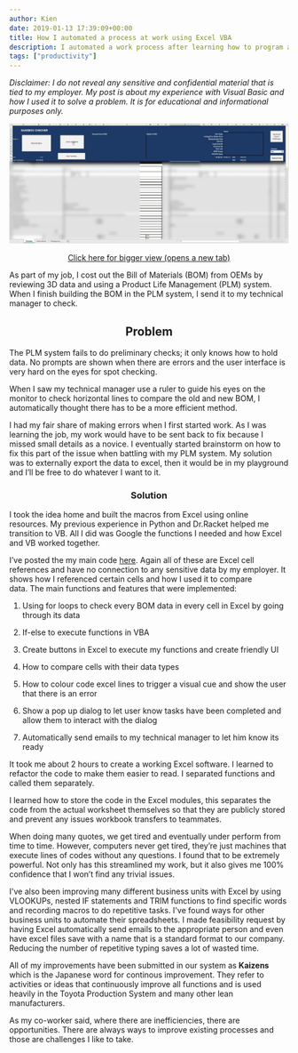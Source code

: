 ```yaml
---
author: Kien
date: 2019-01-13 17:39:09+00:00
title: How I automated a process at work using Excel VBA
description: I automated a work process after learning how to program and translated it in VB6
tags: ["productivity"]
---
```


_Disclaimer: I do not reveal any sensitive and confidential material that is tied to my employer. My post is about my experience with Visual Basic and how I used it to solve a problem. It is for educational and informational purposes only._

![](./project.gif)

<center><a href="https://www.kiendang.me/9dc8c14cc03c3b14e15a28f452d284c0/project.gif" target="_blank"> Click here for bigger view (opens a new tab)</a></center>

As part of my job, I cost out the Bill of Materials (BOM) from OEMs by reviewing 3D data and using a Product Life Management (PLM) system. When I finish building the BOM in the PLM system, I send it to my technical manager to check.

## <center>Problem</center>

The PLM system fails to do preliminary checks; it only knows how to hold data. No prompts are shown when there are errors and the user interface is very hard on the eyes for spot checking.

When I saw my technical manager use a ruler to guide his eyes on the monitor to check horizontal lines to compare the old and new BOM, I automatically thought there has to be a more efficient method.

I had my fair share of making errors when I first started work. As I was learning the job, my work would have to be sent back to fix because I missed small details as a novice. I eventually started brainstorm on how to fix this part of the issue when battling with my PLM system. My solution was to externally export the data to excel, then it would be in my playground and I’ll be free to do whatever I want to it.

### <center>Solution</center>

I took the idea home and built the macros from Excel using online resources. My previous experience in Python and Dr.Racket helped me transition to VB. All I did was Google the functions I needed and how Excel and VB worked together.

I’ve posted the my main code [here](https://github.com/kxdang/Excel-Macros-Checker). Again all of these are Excel cell references and have no connection to any sensitive data by my employer. It shows how I referenced certain cells and how I used it to compare data. The main functions and features that were implemented:

1. Using for loops to check every BOM data in every cell in Excel by going through its data

2) If-else to execute functions in VBA

3. Create buttons in Excel to execute my functions and create friendly UI

4) How to compare cells with their data types

5. How to colour code excel lines to trigger a visual cue and show the user that there is an error

6) Show a pop up dialog to let user know tasks have been completed and allow them to interact with the dialog

7. Automatically send emails to my technical manager to let him know its ready

It took me about 2 hours to create a working Excel software. I learned to refactor the code to make them easier to read. I separated functions and called them separately.

I learned how to store the code in the Excel modules, this separates the code from the actual worksheet themselves so that they are publicly stored and prevent any issues workbook transfers to teammates.

When doing many quotes, we get tired and eventually under perform from time to time. However, computers never get tired, they’re just machines that execute lines of codes without any questions. I found that to be extremely powerful. Not only has this streamlined my work, but it also gives me 100% confidence that I won’t find any trivial issues.

I've also been improving many different business units with Excel by using VLOOKUPs, nested IF statements and TRIM functions to find specific words and recording macros to do repetitive tasks. I've found ways for other business units to automate their spreadsheets. I made feasibility request by having Excel automatically send emails to the appropriate person and even have excel files save with a name that is a standard format to our company. Reducing the number of repetitive typing saves a lot of wasted time.

All of my improvements have been submitted in our system as **Kaizens** which is the Japanese word for continous improvement. They refer to activities or ideas that continuously improve all functions and is used heavily in the Toyota Production System and many other lean manufacturers.

As my co-worker said, where there are inefficiencies, there are opportunities. There are always ways to improve existing processes and those are challenges I like to take.
